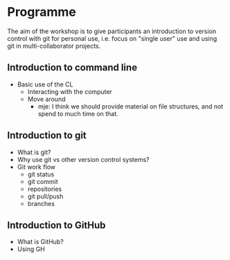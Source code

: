 # Programme

The aim of the workshop is to give participants an introduction to version control with git for personal use, i.e. focus on "single user" use and using git in multi-collaborator projects.

## Introduction to command line

* Basic use of the CL
	* Interacting with the computer	
	* Move around
		* mje: I think we should provide material on file structures, and not spend to much time on that.

## Introduction to git

* What is git?
* Why use git vs other version control systems?
* Git work flow
	- git status
	- git commit
	- repositories 
	- git pull/push
	- branches

## Introduction to GitHub

* What is GitHub?
* Using GH


